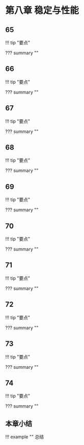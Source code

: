 # 第八章 稳定与性能

<!-- -------------------------------------------------------------------------- -->
## 65

!!! tip "要点"


??? summary ""


<!-- -------------------------------------------------------------------------- -->
## 66

!!! tip "要点"


??? summary ""


<!-- -------------------------------------------------------------------------- -->
## 67

!!! tip "要点"

??? summary ""


<!-- -------------------------------------------------------------------------- -->
## 68

!!! tip "要点"

??? summary ""


<!-- -------------------------------------------------------------------------- -->
## 69

!!! tip "要点"

??? summary ""


<!-- -------------------------------------------------------------------------- -->
## 70

!!! tip "要点"

??? summary ""


<!-- -------------------------------------------------------------------------- -->
## 71

!!! tip "要点"

??? summary ""


<!-- -------------------------------------------------------------------------- -->
## 72

!!! tip "要点"

??? summary ""


<!-- -------------------------------------------------------------------------- -->
## 73

!!! tip "要点"

??? summary ""


<!-- -------------------------------------------------------------------------- -->
## 74 

!!! tip "要点"

??? summary ""


<!-- -------------------------------------------------------------------------- -->

## 本章小结

!!! example ""
    总结
    
